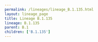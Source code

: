 ```yaml
---
permalink: /lineages/lineage_B.1.135.html
layout: lineage_page
title: Lineage B.1.135
lineage: B.1.135
parent: B.1
children: ['B.1.135']
---
```

